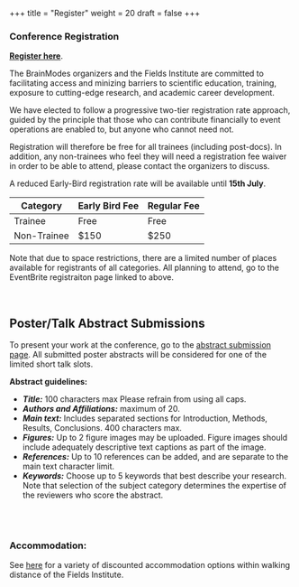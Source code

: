 +++
title = "Register"
weight = 20
draft = false
+++

### Conference Registration

[**Register here**](https://www.eventbrite.com/e/brainmodes2025-tickets-1402713918089?utm-campaign=social&utm-content=attendeeshare&utm-medium=discovery&utm-term=listing&utm-source=cp&aff=ebdsshcopyurl).

The BrainModes organizers and the Fields Institute are committed to facilitating access and minizing barriers to scientific education, training, exposure to cutting-edge research, and academic career development. 

We have elected to follow a progressive two-tier registration rate approach, guided by the principle that those who can contribute financially to event operations are enabled to, but anyone who cannot need not. 

Registration will therefore be free for all trainees (including post-docs). In addition, any non-trainees who feel they will need a registration fee waiver in order to be able to attend, please contact the organizers to discuss.

A reduced Early-Bird registration rate will be available until **15th July**. 


| Category            | Early Bird Fee | Regular Fee | 
|---------------------|----------------|-------------|
| Trainee             | Free           | Free        | 
| Non-Trainee         | $150           | $250        | 


Note that due to space restrictions, there are a limited number of places available for registrants of all categories. All planning to attend, go to the EventBrite registraiton page linked to above.



<br> <bc> 

## Poster/Talk Abstract Submissions

To present your work at the conference, go to the [abstract submission page](https://docs.google.com/forms/d/e/1FAIpQLSfaOqbqgY4PzlvvRCxHqPmgUZ6fG-fy7EKk1coeSjQRcxsOjg/viewform?usp=header). All submitted poster abstracts will be considered for one of the limited short talk slots. 


**Abstract guidelines:**  
- ***Title:*** 100 characters max Please refrain from using all caps.  
- ***Authors and Affiliations:*** maximum of 20.  
- ***Main text:*** Includes separated sections for Introduction, Methods, Results, Conclusions. 400 characters max.  
- ***Figures:*** Up to 2 figure images may be uploaded. Figure images should include adequately descriptive text captions as part of the image. 
- ***References:*** Up to 10 references can be added, and are separate to the main text character limit.  
- ***Keywords:*** Choose up to 5 keywords that best describe your research. Note that selection of the subject category determines the expertise of the reviewers who score the abstract.  


 

<br> <br> 

### Accommodation: 

See [here](https://www.fields.utoronto.ca/resources/housing-resources) for a variety of discounted accommodation options within walking distance of the Fields Institute.
